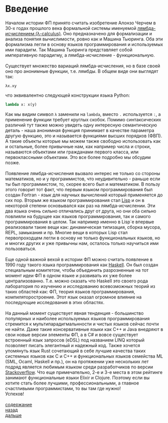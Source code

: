 # Введение
Началом истории ФП принято считать изобретение Алонзо Черчем в 30-х годах прошлого века формальной системы
именуемой [лямбда-исчислением (λ-calculus)](https://ru.wikipedia.org/wiki/%D0%9B%D1%8F%D0%BC%D0%B1%D0%B4%D0%B0-%D0%B8%D1%81%D1%87%D0%B8%D1%81%D0%BB%D0%B5%D0%BD%D0%B8%D0%B5). Оно предназначено для формализации и анализа понятия вычислимости, ровно как 
и Машина Тьюринга. Оба эти формализма легли в основу языков программирования и
используемых ими парадигм. Так Машина Тьюринга представляет собой
императивную парадигму, а лямбда-исчисление - функциональную.
<br>
<br>
Существует множество вариаций лямбда-исчисления, но в базе своей
оно про анонимные функции, т.е. лямбды. В общем виде
они выглядят так: 
```
λx.xy
```
что эквивалентно следующей конструкции языка Python:
```python
lambda x: x(y)
```
Как мы видим символ `λ` заменили на `lambda`, вместо
`.` используется `:`, а применение функции требует
круглых скобок. Помимо синтаксических различий тут
также можно увидеть одну интересную семантическую деталь -
наша анонимная функция принимает в качестве параметра
другую функцию, это и называется функциями высших порядков (ФВП).
А такие объекты которые мы можем также свободно использовать
как и остальные, более привычные нам, как например числа и строки,
называются объектами или гражданами первого класса, или
первоклассными объектами. Это все более подробно мы обсудим позже.
<br>
<br>
Появление лямбда-исчисления вызвало интерес не только
со стороны математиков, но и у программистов, что неудивительно -
раньше если ты был программистом, то, скорее всего был и математиком.
В пользу этого говорит тот факт, что первым языком программирования был
создан Fortran - язык для научных вычислений который применяется до сих пор.
Вторым же языком программирования стал [Lisp](https://ru.wikipedia.org/wiki/%D0%9B%D0%B8%D1%81%D0%BF) и он в некоторой
степени основывался как раз на лямбда-исчислении. Эти два языка очень сильно 
отличались друг от друга, но они оба сильно повлияли на
будущее как языков программирования, так и самого программирования в целом.
Так например именно в Lisp`е впервые реализовали такие вещи как:
динамическая типизация, сборка мусора, REPL, замыкания и пр.
Многие вещи в которых Lisp стал первопроходцем легли в основу
не только функциональных языков, но и многих других и уже
привычны нам, осталось только научиться ими пользоваться.
<br>
<br>
Еще одной важной вехой в истории ФП можно считать появление
в 1990 году такого языка программирования как [Haskell](https://ru.wikipedia.org/wiki/Haskell).
Он был создан специальным комитетом, чтобы объединить разрозненные
на тот момент идеи ФП в одном языке и развивать их уже более 
централизованно. Т.е. можно сказать что Haskell это своего рода
лаборатория по изучению и исследованию всевозможных теорий
из таких областей как: ФП, теория языков программирования, компиляторостроение.
Этот язык оказал огромное влияние на последующие исследования в этих областях.
<br>
<br>
На данный момент существует явная тенденция - большинство популярных и наиболее используемых языков
программирования стремится к мультипарадигмальнности и чистых языков сейчас почти не найти. Даже такие консервативные языки как
C++ и Java внедряют в свои новые версии элементы ФП, а в C# и вовсе существует встроенный язык запросов (eDSL) 
под названием LINQ который позволяет писать элегантный и надежный код. Также хочется упомянуть язык
Rust сочетающий в себе лучшие качества таких системных языков как C и C++ и функциональных языков
семейства ML (SML, Ocaml, Haskell и пр.), он на протяжении уже нескольких лет подряд является
любимым языком среди разработчиков по версии [Stackoverflow](https://survey.stackoverflow.co/2022/#most-loved-dreaded-and-wanted-language-love-dread).
Что еще примечательно, 2-е и 3-е места в этом рейтинге занимают функциональные языки Elixir и Clojure. 
Поэтому если вы хотите стать более лучшими, профессиональными, а главное счастливыми программистами, то вы там где нужно! <br>
Успехов!
<br>
<br>
[содержание](../../README.md)
<br>
[назад](../Cheatsheet.md)
<br>
[дальше](../l_1/README.md)